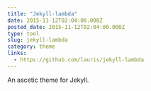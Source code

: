 ```yaml
---
title: "Jekyll-lambda"
date: 2015-11-12T02:04:00.000Z
posted_date: 2015-11-12T02:04:00.000Z
type: tool
slug: jekyll-lambda
category: theme
links:
  - https://github.com/lauris/jekyll-lambda
---
```

An ascetic theme for Jekyll.




